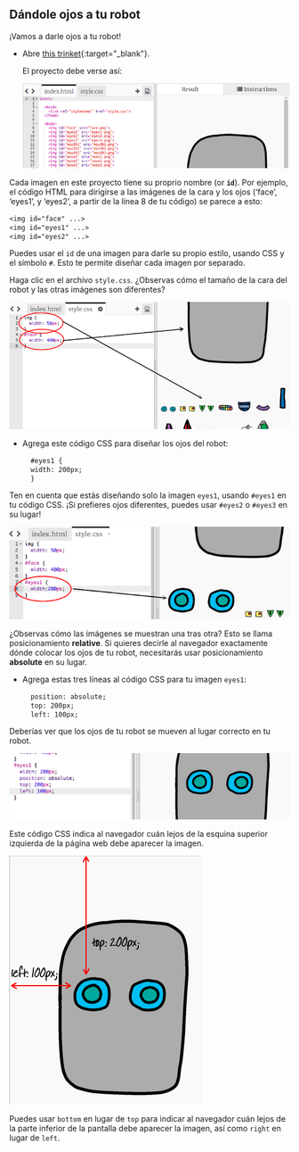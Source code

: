 ## Dándole ojos a tu robot

¡Vamos a darle ojos a tu robot!

+ Abre [this trinket](http://jumpto.cc/web-robot){:target="_blank"}.
    
    El proyecto debe verse así:
    
    ![captura de pantalla](images/robot-starter.png)

Cada imagen en este proyecto tiene su proprio nombre (or **`id`**). Por ejemplo, el código HTML para dirigirse a las imágenes de la cara y los ojos (‘face’, ‘eyes1’, y ‘eyes2’, a partir de la línea 8 de tu código) se parece a esto:

    <img id="face" ...>
    <img id="eyes1" ...>
    <img id="eyes2" ...>
    

Puedes usar el `id` de una imagen para darle su propio estilo, usando CSS y el símbolo `#`. Esto te permite diseñar cada imagen por separado.

Haga clic en el archivo `style.css`. ¿Observas cómo el tamaño de la cara del robot y las otras imágenes son diferentes?

![captura de pantalla](images/robot-id.png)

+ Agrega este código CSS para diseñar los ojos del robot:
    
        #eyes1 {
        width: 200px;
        }
        

Ten en cuenta que estás diseñando solo la imagen `eyes1`, usando `#eyes1` en tu código CSS. ¡Si prefieres ojos diferentes, puedes usar `#eyes2` o `#eyes3` en su lugar!

![captura de pantalla](images/robot-eyes-width.png)

¿Observas cómo las imágenes se muestran una tras otra? Esto se llama posicionamiento **relative**. Si quieres decirle al navegador exactamente dónde colocar los ojos de tu robot, necesitarás usar posicionamiento **absolute** en su lugar.

+ Agrega estas tres líneas al código CSS para tu imagen `eyes1`:
    
        position: absolute;
        top: 200px;
        left: 100px;
        

Deberías ver que los ojos de tu robot se mueven al lugar correcto en tu robot.

![captura de pantalla](images/robot-eyes-position.png)

Este código CSS indica al navegador cuán lejos de la esquina superior izquierda de la página web debe aparecer la imagen.

![captura de pantalla](images/robot-eyes-position2.png)

Puedes usar `bottom` en lugar de `top` para indicar al navegador cuán lejos de la parte inferior de la pantalla debe aparecer la imagen, así como `right` en lugar de `left`.